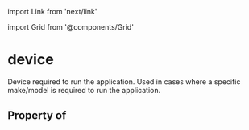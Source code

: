 import Link from 'next/link'
  
import Grid from '@components/Grid'

# device

Device required to run the application. Used in cases where a specific make/model is required to run the application.

## Property of



